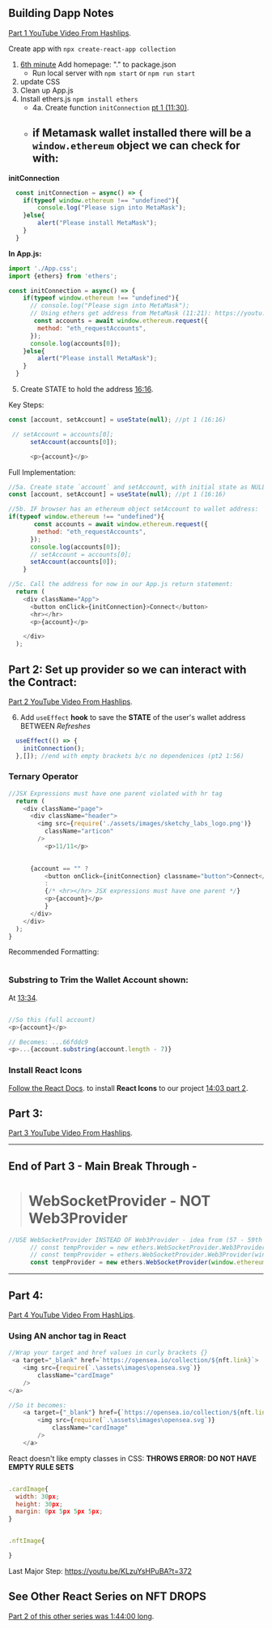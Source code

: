 ## Building Dapp Notes
[Part 1 YouTube Video From Hashlips](https://youtu.be/QkmXFCBSHgs).

Create app with `npx create-react-app collection`
1. [6th minute](https://youtu.be/QkmXFCBSHgs?t=360) Add homepage: "." to package.json
    - Run local server with `npm start` or `npm run start`
2. update CSS
3. Clean up App.js
4. Install ethers.js `npm install ethers`
    - 4a. Create function `initConnection` [pt 1 (11:30)](https://youtu.be/QkmXFCBSHgs?t=690).
    - if Metamask wallet installed there will be a `window.ethereum` object we can check for with:    
        - 

**initConnection**
```js
  const initConnection = async() => {
    if(typeof window.ethereum !== "undefined"){
        console.log("Please sign into MetaMask");
    }else{
        alert("Please install MetaMask"); 
    }
  }

```

**In App.js:**
```js
import './App.css';
import {ethers} from 'ethers';

const initConnection = async() => {
    if(typeof window.ethereum !== "undefined"){
      // console.log("Please sign into MetaMask");
      // Using ethers get address from MetaMask (11:21): https://youtu.be/QkmXFCBSHgs?t=681
       const accounts = await window.ethereum.request({
        method: "eth_requestAccounts",
      }); 
      console.log(accounts[0]);
    }else{
        alert("Please install MetaMask"); 
    }
  }


```


5. Create STATE to hold the address [16:16](https://youtu.be/QkmXFCBSHgs?t=976).

Key Steps: 
```js
const [account, setAccount] = useState(null); //pt 1 (16:16)

 // setAccount = accounts[0]; 
      setAccount(accounts[0]); 

      <p>{account}</p>
```

Full Implementation: 
```js
//5a. Create state `account` and setAccount, with initial state as NULL
const [account, setAccount] = useState(null); //pt 1 (16:16)

//5b. IF browser has an ethereum object setAccount to wallet address: 
if(typeof window.ethereum !== "undefined"){
       const accounts = await window.ethereum.request({
        method: "eth_requestAccounts",
      }); 
      console.log(accounts[0]);
      // setAccount = accounts[0]; 
      setAccount(accounts[0]); 
    }

//5c. Call the address for now in our App.js return statement: 
  return (
    <div className="App">
      <button onClick={initConnection}>Connect</button>
      <hr></hr>
      <p>{account}</p>

    </div>
  );

```


## Part 2: Set up provider so we can interact with the Contract: 
[Part 2 YouTube Video From Hashlips](https://www.youtube.com/watch?v=A0B13zKVhPE).

6. Add `useEffect` **hook** to save the **STATE** of the user's wallet address BETWEEN _Refreshes_

```js
  useEffect(() => {
    initConnection(); 
  },[]); //end with empty brackets b/c no dependenices (pt2 1:56)

```

### Ternary Operator

```js
//JSX Expressions must have one parent violated with hr tag
  return (
    <div className="page">
      <div className="header">
        <img src={require('./assets/images/sketchy_labs_logo.png')}
          className="articon"
        />
          <p>11/11</p>
          

      {account == "" ? 
          <button onClick={initConnection} classname="button">Connect</button>
          : 
          {/* <hr></hr> JSX expressions must have one parent */}
          <p>{account}</p>
          }
      </div>
    </div>
  );
}
```

Recommended Formatting: 
```js


```


### Substring to Trim the Wallet Account shown: 
At [13:34](https://youtu.be/A0B13zKVhPE?t=814).

```js

//So this (full account)
<p>{account}</p>

// Becomes: ...66fddc9
<p>...{account.substring(account.length - 7)}

```


### Install React Icons
[Follow the React Docs](https://react-icons.github.io/react-icons/). to install **React Icons** to our project
[14:03 part 2](https://youtu.be/A0B13zKVhPE?t=843).


## Part 3: 
[Part 3 YouTube Video From Hashlips](https://www.youtube.com/watch?v=uc8YunBk3XI).

---
## End of Part 3 - Main Break Through - 
> # WebSocketProvider - NOT Web3Provider

```js
//USE WebSocketProvider INSTEAD OF Web3Provider - idea from (57 - 59th minute): https://youtu.be/t8U7GRrlYW8?t=3550
      // const tempProvider = new ethers.WebSocketProvider.Web3Provider(window.ethereum); //from Moralis Wagmi
      // const tempProvider = ethers.WebSocketProvider.Web3Provider(window.ethereum);
      const tempProvider = new ethers.WebSocketProvider(window.ethereum);
```
---

## Part 4: 
[Part 4 YouTube Video From HashLips](https://www.youtube.com/watch?v=KLzuYsHPuBA&t=1s).


### Using AN anchor tag in React

```js
//Wrap your target and href values in curly brackets {}
 <a target="_blank" href=`https://opensea.io/collection/${nft.link}`>
    <img src={require(`.\assets\images\opensea.svg`)}
        className="cardImage"
    />
</a>

//So it becomes: 
    <a target={"_blank"} href={`https://opensea.io/collection/${nft.link}`}>
        <img src={require(`.\assets\images\opensea.svg`)}
            className="cardImage"
        />
    </a>


```


React doesn't like empty classes in CSS: 
**THROWS ERROR: DO NOT HAVE EMPTY RULE SETS**
```js

.cardImage{
  width: 30px;
  height: 30px;
  margin: 0px 5px 5px 5px;
}


.nftImage{

}

```



Last Major Step: https://youtu.be/KLzuYsHPuBA?t=372


## See Other React Series on NFT DROPS
[Part 2 of this other series was 1:44:00 long](https://www.youtube.com/watch?v=-j1JEBWg8Tw&t=5s).